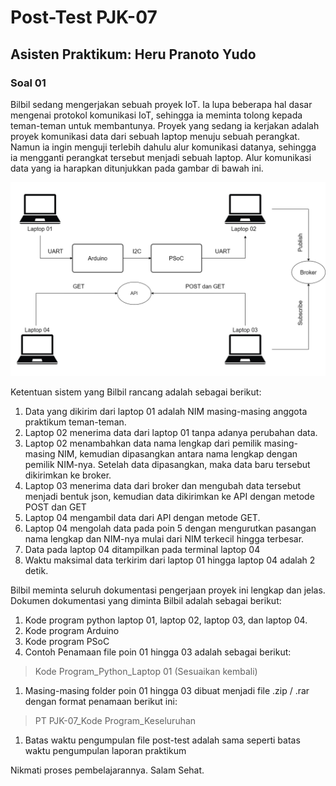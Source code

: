 # Post-Test PJK-07
## Asisten Praktikum: Heru Pranoto Yudo

### Soal 01
Bilbil sedang mengerjakan sebuah proyek IoT. Ia lupa beberapa hal dasar mengenai protokol komunikasi IoT, sehingga ia meminta tolong kepada teman-teman untuk membantunya. Proyek yang sedang ia kerjakan adalah proyek komunikasi data dari sebuah laptop menuju sebuah perangkat. Namun ia ingin menguji terlebih dahulu alur komunikasi datanya, sehingga ia mengganti perangkat tersebut menjadi sebuah laptop. Alur komunikasi data yang ia harapkan ditunjukkan pada gambar di bawah ini.

![Soal PT PJK-07](Blok%20diagram%20PT%20PJK-07.png)

Ketentuan sistem yang Bilbil rancang adalah sebagai berikut:
1. Data yang dikirim dari laptop 01 adalah NIM masing-masing anggota praktikum teman-teman.
2. Laptop 02 menerima data dari laptop 01 tanpa adanya perubahan data.
3. Laptop 02 menambahkan data nama lengkap dari pemilik masing-masing NIM, kemudian dipasangkan antara nama lengkap dengan pemilik NIM-nya. Setelah data dipasangkan, maka data baru tersebut dikirimkan ke broker.
4. Laptop 03 menerima data dari broker dan mengubah data tersebut menjadi bentuk json, kemudian data dikirimkan ke API dengan metode POST dan GET
5. Laptop 04 mengambil data dari API dengan metode GET.
6. Laptop 04 mengolah data pada poin 5 dengan mengurutkan pasangan nama lengkap dan NIM-nya mulai dari NIM terkecil hingga terbesar.
7. Data pada laptop 04 ditampilkan pada terminal laptop 04
8. Waktu maksimal data terkirim dari laptop 01 hingga laptop 04 adalah 2 detik. 

Bilbil meminta seluruh dokumentasi pengerjaan proyek ini lengkap dan jelas. Dokumen dokumentasi yang diminta Bilbil adalah sebagai berikut:
1. Kode program python laptop 01, laptop 02, laptop 03, dan laptop 04.
2. Kode program Arduino
3. Kode program PSoC
4. Contoh Penamaan file poin 01 hingga 03 adalah sebagai berikut:
> Kode Program_Python_Laptop 01 (Sesuaikan kembali)
1. Masing-masing folder poin 01 hingga 03 dibuat menjadi file .zip / .rar dengan format penamaan berikut ini:
> PT PJK-07_Kode Program_Keseluruhan
1. Batas waktu pengumpulan file post-test adalah sama seperti batas waktu pengumpulan laporan praktikum

Nikmati proses pembelajarannya. Salam Sehat.